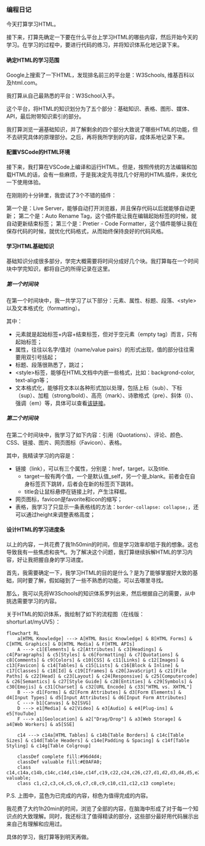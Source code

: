### 编程日记

今天打算学习HTML。

接下来，打算先确定一下要在什么平台上学习HTML的哪些内容，然后开始今天的学习。在学习的过程中，要进行代码的练习，并将知识体系化地记录下来。

#### 确定HTML的学习范围

Google上搜索了一下HTML，发现排名前三的平台是：W3Schools, 维基百科以及html.com。

我打算从自己最熟悉的平台：W3School入手。

这个平台，将HTML的知识划分为了五个部分：基础知识、表格、图形、媒体、API，最后附带知识索引的部分。

我打算浏览一遍基础知识，并了解剩余的四个部分大致说了哪些HTML的功能，但不去研究具体的原理部分。之后，再将我所学到的内容，成体系地记录下来。

#### 配置VSCode的HTML环境

接下来，我打算在VSCode上编译和运行HTML。但是，按照传统的方法编辑和加载HTML的话，会有一些麻烦，于是我决定先寻找几个好用的HTML插件，来优化一下使用体验。

在刚刚的十分钟里，我尝试了3个不错的插件：

第一个是：Live Server，能够自动打开浏览器，并且保存代码以后就能够自动更新；
第二个是：Auto Rename Tag，这个插件能让我在编辑起始标签的时候，就自动更新结束标签；
第三个是：Pretier - Code Formatter，这个插件能够让我在保存代码的时候，就优化代码格式，从而始终保持良好的代码风格。

#### 学习HTML基础知识

基础知识分成很多部分，学完大概需要将时间分成好几个块。我打算每在一个时间块中学完知识，都将自己的所得记录在这里。

##### 第一个时间块

在第一个时间块中，我一共学习了以下部分：元素、属性、标题、段落、\<style>以及文本格式化（formatting）。

其中：

- 元素就是起始标签+内容+结束标签，但对于空元素（empty tag）而言，只有起始标签；
- 属性，往往以名字/值对（name/value pairs）的形式出现，值的部分往往需要用双引号括起；
- 标题、段落很熟悉了，跳过；
- \<style>标签，能够在HTML文档中内嵌一些格式，比如：backgrond-color, text-align等；
- 文本格式化，能够将文本以各种形式加以处理，包括上标（sub）、下标（sup）、加粗（strong/bold）、高亮（mark）、诗歌格式（pre）、斜体（i）、强调（em）等，具体可以查看[该链接](https://www.w3schools.com/html/html_formatting.asp)。

##### 第二个时间块

在第二个时间块中，我学习了如下内容：引用（Quotations）、评论、颜色、CSS、链接、图片、网页图标（Favicon）、表格。

其中，我精读学习的内容是：

- 链接（link），可以有三个属性，分别是：href，target，以及title.
	- target一般有两个值，一个是默认值_self，另一个是_blank。前者会在自身标签页下跳转，后者会在新的标签页下跳转。
	- title会让鼠标悬停在链接上时，产生注释框。
- 网页图标，favicon是favorite和icon的缩写；
- 表格，我学习了只显示一条表格线的方法：`border-collapse: collapse;`，还可以通过height来调整表格高度；

#### 设计HTML的学习进度条

以上的内容，一共花费了我1h50min的时间，但是学习效率却低于我的想象。这也导致我有一些焦虑和丧气。为了解决这个问题，我打算继续拆解HTML的学习内容，好让我把握自身的学习进度。

首先，我需要确定一下，我学习HTML的目的是什么？是为了能够掌握好大致的基础，同时要了解，假如碰到了一些不熟悉的功能，可以去哪里寻找。

那么，我可以先将W3Schools的知识体系罗列出来，然后根据自己的需要，从中挑选需要学习的内容。

关于HTML的知识体系，我绘制了如下的流程图（在线版：shorturl.at/myUV5）：

```mermaid
flowchart RL
	a[HTML Knowledge] ---> A[HTML Basic Knowledge] & B[HTML Forms] & C[HTML Graphics] & D[HTML Media] & F[HTML APIs]
	A ---> c1[Elements] & c2[Attributes] & c3[Headings] & c4[Paragraphs] & c5[Styles] & c6[Formatting] & c7[Quotations] & c8[Comments] & c9[Colors] & c10[CSS] & c11[Links] & c12[Images] & c13[Favicon] & c14[Tables] & c15[Lists] & c16[Block & Inline] & c17[Classes] & c18[Id] & c19[Iframes] & c20[JavaScript] & c21[File Paths] & c22[Head] & c23[Layout] & c24[Responsive] & c25[Computercode] & c26[Semantics] & c27[Style Guide] & c28[Entities] & c29[Symbols] & c30[Emojis] & c31[Charset] & c32[URL Encode] & c33["HTML vs. XHTML"]
	B ---> d1[Forms] & d2[Form Attributes] & d3[Form Elements] & d4[Input Types] & d5[Input Attributes] & d6[Input Form Attributes]
	C ---> b1[Canvas] & b2[SVG]
	D ---> e1[Media] & e2[Video] & e3[Audio] & e4[Plug-ins] & e5[YouTube]
	F ---> a1[Geolocation] & a2["Drag/Drop"] & a3[Web Storage] & a4[Web Workers] & a5[SSE]
	
	c14 ---> c14a[HTML Tables] & c14b[Table Borders] & c14c[Table Sizes] & c14d[Table Headers] & c14e[Padding & Spacing] & c14f[Table Styling] & c14g[Table Colgroup]
	
	classDef complete fill:#96d4d4;
	classDef valuable fill:#E0AFA0;
	class c14,c14a,c14b,c14c,c14d,c14e,c14f,c19,c22,c24,c26,c27,d1,d2,d3,d4,d5,e2 valuable;
	class c1,c2,c3,c4,c5,c6,c7,c8,c9,c10,c11,c12,c13 complete;
```

P.S. 上图中，蓝色为已完成的内容，棕色为值得完成的内容。

我花费了大约1h20min的时间，浏览了全部的内容，在脑海中形成了对于每一个知识点的大致理解。同时，我还标注了值得精读的部分，这些部分最好用代码展示出来自己有理解和应用过。

具体的学习，我打算等到明天再做。